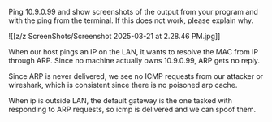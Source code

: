 Ping 10.9.0.99 and show screenshots of the output from your program and with the ping from the terminal. If this does not work, please explain why.

![[z/z ScreenShots/Screenshot 2025-03-21 at 2.28.46 PM.jpg]]

When our host pings an IP on the LAN, it wants to resolve the MAC from IP through ARP. Since no machine actually owns 10.9.0.99, ARP gets no reply. 

Since ARP is never delivered, we see no ICMP requests from our attacker or wireshark, which is consistent since there is no poisoned arp cache.

When ip is outside LAN, the default gateway is the one tasked with responding to ARP requests, so icmp is delivered and we can spoof them.